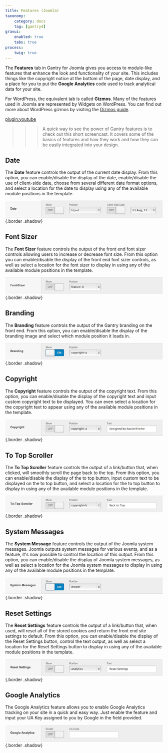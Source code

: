```yaml
---
title: Features (Joomla)
taxonomy:
    category: docs
    tag: [gantry4]
gravui:
    enabled: true
    tabs: true
process:
    twig: true
---
```


The **Features** tab in Gantry for Joomla gives you access to module-like features that enhance the look and functionality of your site. This includes things like the copyright notice at the bottom of the page, date display, and a place for you to put the **Google Analytics** code used to track analytical data for your site.

For WordPress, the equivalent tab is called **Gizmos**. Many of the features used in Joomla are represented by Widgets on WordPress. You can find out more about WordPress gizmos by visiting the [Gizmos guide](../gizmos).

[plugin:youtube](https://www.youtube.com/watch?v=CiSkV5QVyhY)

>>> A quick way to see the power of Gantry features is to check out this short screencast. It covers some of the basics of features and how they work and how they can be easily integrated into your design.

Date
----

The **Date** feature controls the output of the current date display. From this option, you can enable/disable the display of the date, enable/disable the use of client-side date, choose from several different date format options, and select a location for the date to display using any of the available module positions in the template.

![](features-date.jpg) {.border .shadow}


Font Sizer
----------
The **Font Sizer** feature controls the output of the front end font sizer controls allowing users to increase or decrease font size. From this option you can enable/disable the display of the front end font sizer controls, as well as select a location for the font sizer to display in using any of the available module positions in the template.

![](features-font-sizer.jpg) {.border .shadow}


Branding
--------
The **Branding** feature controls the output of the Gantry branding on the front end. From this option, you can enable/disable the display of the branding image and select which module position it loads in.

![](features-branding.jpg) {.border .shadow}


Copyright
---------
The **Copyright** feature controls the output of the copyright text. From this option, you can enable/disable the display of the copyright text and input custom copyright text to be displayed. You can even select a location for the copyright text to appear using any of the available module positions in the template.

![](features-copyright.jpg) {.border .shadow}


To Top Scroller
---------------
The **To Top Scroller** feature controls the output of a link/button that, when clicked, will smoothly scroll the page back to the top. From this option, you can enable/disable the display of the to top button, input custom text to be displayed on the to top button, and select a location for the to top button to display in using any of the available module positions in the template.

![](features-totopscroller.jpg) {.border .shadow}


System Messages
---------------
The **System Message** feature controls the output of the Joomla system messages. Joomla outputs system messages for various events, and as a feature, it's now possible to control the location of this output. From this option, you can enable/disable the display of Joomla system messages, as well as select a location for the Joomla system messages to display in using any of the available module positions in the template.

![](features-system-messages.jpg) {.border .shadow}


Reset Settings
--------------
The **Reset Settings** feature controls the output of a link/button that, when used, will reset all of the stored cookies and return the front end site settings to default. From this option, you can enable/disable the display of the Reset Settings button, control the text output, as well as select a location for the Reset Settings button to display in using any of the available module positions in the template.

![](features-reset-settings.jpg) {.border .shadow}


Google Analytics
--------------
The Google Analytics feature allows you to enable Google Analytics tracking on your site in a quick and easy way. Just enable the feature and input your UA Key assigned to you by Google in the field provided.

![](features-google-analytics.jpg) {.border .shadow}

